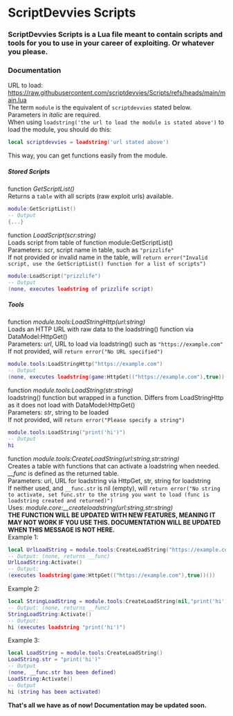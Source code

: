 # ScriptDevvies Scripts
### ScriptDevvies Scripts is a Lua file meant to contain scripts and tools for you to use in your career of exploiting. Or whatever you please.

### Documentation
URL to load: https://raw.githubusercontent.com/scriptdevvies/Scripts/refs/heads/main/main.lua<br>
The term `module` is the equivalent of `scriptdevvies` stated below.<br>
Parameters in *italic* are required.<br>
When using `loadstring('the url to load the module is stated above')` to load the module, you should do this:
```lua
local scriptdevvies = loadstring('url stated above')
```
This way, you can get functions easily from the module.

##### Stored Scripts

function *GetScriptList()*<br>
Returns a `table` with all scripts (raw exploit urls) available.
```lua
module:GetScriptList()
-- Output
{...}
```

function *LoadScript(scr:string)*<br>
Loads script from table of function module:GetScriptList()<br>
Parameters: *scr*, script name in table, such as `"prizzlife"`<br>
If not provided or invalid name in the table, will `return error("Invalid script, use the GetScriptList() function for a list of scripts")`
```lua
module:LoadScript("prizzlife")
-- Output
(none, executes loadstring of prizzlife script)
```

##### Tools

function *module.tools:LoadStringHttp(url:string)*<br>
Loads an HTTP URL with raw data to the loadstring() function via DataModel:HttpGet()<br>
Parameters: *url*, URL to load via loadstring() such as `"https://example.com"`<br>
If not provided, will `return error("No URL specified")`
```lua
module.tools:LoadStringHttp("https://example.com")
-- Output
(none, executes loadstring(game:HttpGet(("https://example.com"),true))())
```

function *module.tools:LoadString(str:string)*<br>
loadstring() function but wrapped in a function. Differs from LoadStringHttp as it does not load with DataModel:HttpGet()<br>
Parameters: *str*, string to be loaded<br>
If not provided, will `return error("Please specify a string")`
```lua
module.tools:LoadString("print('hi')")
-- Output
hi
```

function *module.tools:CreateLoadString(url:string,str:string)*<br>
Creates a table with functions that can activate a loadstring when needed. *__func* is defined as the returned table.<br>
Parameters: url, URL for loadstring via HttpGet, str, string for loadstring<br>
If neither used, and `__func.str` is nil (empty), will `return error("No string to activate, set func.str to the string you want to load (func is loadstring created and returned)")`<br>
Uses: *module.core:__createloadstring(url:string,str:string)*<br>
**THE FUNCTION WILL BE UPDATED WITH NEW FEATURES, MEANING IT MAY NOT WORK IF YOU USE THIS. DOCUMENTATION WILL BE UPDATED WHEN THIS MESSAGE IS NOT HERE.**<br>
Example 1:
```lua
local UrlLoadString = module.tools:CreateLoadString("https://example.com")
-- Output: (none, returns __func)
UrlLoadString:Activate()
-- Output:
(executes loadstring(game:HttpGet(("https://example.com"),true))())
```
Example 2:
```lua
local StringLoadString = module.tools:CreateLoadString(nil,"print('hi')")
-- Output: (none, returns __func)
StringLoadString:Activate()
-- Output:
hi (executes loadstring "print('hi')")
```
Example 3:
```lua
local LoadString = module.tools:CreateLoadString()
LoadString.str = "print('hi')"
-- Output
(none, __func.str has been defined)
LoadString:Activate()
-- Output
hi (string has been activated)
```

**That's all we have as of now! Documentation may be updated soon.**
